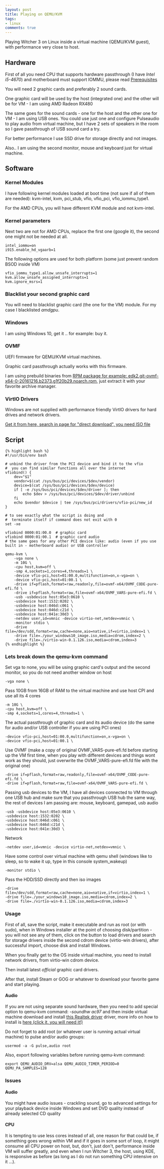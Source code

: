 ```yaml
---
layout: post
title: Playing on QEMU/KVM
tags:
- linux
comments: true
---
```


Playing Witcher 3 on Linux inside a virtual machine (QEMU/KVM guest), with performance very close to host.


## Hardware

First of all you need CPU that supports hardware passthrough (I have _Intel i5-4670_) and motherboard must support IOMMU, please read [Prerequisites](https://wiki.archlinux.org/index.php/PCI_passthrough_via_OVMF)

You will need 2 graphic cards and preferably 2 sound cards.

One graphic card will be used by the host (integrated one) and the other will be for VM - I am using AMD Radeon RX480

The same goes for the sound cards - one for the host and the other one for VM - I am using USB ones. You could use just one and configure Pulseaudio to play audio from virtual machine, but I have 2 sets of speakers in the room so I gave passthrough of USB sound card a try.

For better performance I use SSD drive for storage directly and not images.

Also.. I am using the second monitor, mouse and keyboard just for virtual machine.


## Software

### Kernel Modules

I have following kernel modules loaded at boot time (not sure if all of them are needed): kvm-intel, kvm, pci_stub, vfio, vfio_pci, vfio_iommu_type1.

For the AMD CPUs, you will have different KVM module and not kvm-intel.


### Kernel parameters

Next two are not for AMD CPUs, replace the first one (google it), the second one might not be needed at all.

    intel_iommu=on
    i915.enable_hd_vgaarb=1


The following options are used for both platform (some just prevent random BSOD inside VM)

    vfio_iommu_type1.allow_unsafe_interrupts=1
    kvm.allow_unsafe_assigned_interrupts=1
    kvm.ignore_msrs=1


### Blacklist your second graphic card

You will need to blacklist graphic card (the one for the VM) module.
For my case I blacklisted _amdgpu_.


### Windows

I am using Windows 10, get it .. for example: buy it.


### OVMF

UEFI firmware for QEMU/KVM virtual machines.

Graphic card passthrough actually works with this firmware.

I am using prebuild binaries from [RPM package for example: edk2.git-ovmf-x64-0-20161216.b2373.g1f20b29.noarch.rpm](https://www.kraxel.org/repos/jenkins/edk2/), just extract it with your favorite archive manager.


### VirtIO Drivers

Windows are not supplied with performance friendly VirtIO drivers for hard drives and network drivers.

[Get it from here, search in page for "direct download", you need ISO file](https://fedoraproject.org/wiki/Windows_Virtio_Drivers)


## Script

    {% highlight bash %}
    #!/usr/bin/env bash

    # unbind the driver from the PCI device and bind it to the vfio
    #  you can find similar functions all over the internet
    vfiobind() {
        dev="$1"
        vendor=$(cat /sys/bus/pci/devices/$dev/vendor)
        device=$(cat /sys/bus/pci/devices/$dev/device)
        if [ -e /sys/bus/pci/devices/$dev/driver ]; then
            echo $dev > /sys/bus/pci/devices/$dev/driver/unbind
        fi
        echo $vendor $device | tee /sys/bus/pci/drivers/vfio-pci/new_id
    }

    # to see exactly what the script is doing and
    #  terminate itself if command does not exit with 0
    set -xe

    vfiobind 0000:01:00.0  # graphic card
    vfiobind 0000:01:00.1  # graphic card audio
    # the same goes for any other PCI device like: audio (even if you use built in - motherboard audio) or USB controller

    qemu-kvm \
        -vga none \
        -m 10G \
        -cpu host,kvm=off \
        -smp 4,sockets=1,cores=4,threads=1 \
        -device vfio-pci,host=01:00.0,multifunction=on,x-vga=on \
        -device vfio-pci,host=01:00.1 \
        -drive if=pflash,format=raw,readonly,file=ovmf-x64/OVMF_CODE-pure-efi.fd \
        -drive if=pflash,format=raw,file=ovmf-x64/OVMF_VARS-pure-efi.fd \
        -usb -usbdevice host:05e3:0610 \
        -usbdevice host:1532:0202 \
        -usbdevice host:046d:c061 \
        -usbdevice host:046d:c21d \
        -usbdevice host:041e:30d3 \
        -netdev user,id=vmnic -device virtio-net,netdev=vmnic \
        -monitor stdio \
        -drive file=/dev/sdd,format=raw,cache=none,aio=native,if=virtio,index=1 \
        -drive file=./your_windows10_image.iso,media=cdrom,index=2 \
        -drive file=./virtio-win-0.1.126.iso,media=cdrom,index=3
    {% endhighlight %}


### Lets break down the qemu-kvm command

Set vga to none, you will be using graphic card's output and the second monitor,
so you do not need another window on host

    -vga none \


Pass 10GB from 16GB of RAM to the virtual machine and use host CPI and use all its 4 cores

    -m 10G \
    -cpu host,kvm=off \
    -smp 4,sockets=1,cores=4,threads=1 \


The actual passthrough of graphic card and its audio device (do the same for audio and/or USB controller if you are using PCI ones)

    -device vfio-pci,host=01:00.0,multifunction=on,x-vga=on \
    -device vfio-pci,host=01:00.1 \


Use OVMF (make a copy of original OVMF_VARS-pure-efi.fd before starting up the VM first time, when you play with different devices and things wont work as they should, just overwrite the OVMF_VARS-pure-efi.fd file with the original one)

    -drive if=pflash,format=raw,readonly,file=ovmf-x64/OVMF_CODE-pure-efi.fd \
    -drive if=pflash,format=raw,file=ovmf-x64/OVMF_VARS-pure-efi.fd \


Passing usb devices to the VM, I have all devices connected to VM through one USB hub and make sure that you passthrough USB hub the same way, the rest of devices I am passing are: mouse, keyboard, gamepad, usb audio

    -usb -usbdevice host:05e3:0610 \
    -usbdevice host:1532:0202 \
    -usbdevice host:046d:c061 \
    -usbdevice host:046d:c21d \
    -usbdevice host:041e:30d3 \


Network

    -netdev user,id=vmnic -device virtio-net,netdev=vmnic \


Have some control over virtual machine with qemu shell (windows like to sleep, so to wake it up, type in this console system_wakeup)

    -monitor stdio \


Pass the HDD/SSD directly and then iso images

    -drive file=/dev/sdd,format=raw,cache=none,aio=native,if=virtio,index=1 \
    -drive file=./your_windows10_image.iso,media=cdrom,index=2 \
    -drive file=./virtio-win-0.1.126.iso,media=cdrom,index=3


### Usage


First of all, save the script, make it executable and run as root (or with sudo), when in Windows installer at the point of choosing disk/partition - you will not see any of them, click on the button to load drivers and search for storage drivers inside the second cdrom device (virtio-win drivers), after successful import, choose disk and install Windows.

When you finally get to the OS inside virtual machine, you need to install network drivers, from virtio-win cdrom device.

Then install latest _official_ graphic card drivers.

After that, install Steam or GOG or whatever to download your favorite game and start playing.


#### Audio

If you are not using separate sound hardware, then you need to add special option to qemu-kvm command: _-soundhw ac97_ and then inside virtual machine download and install [this Realtek driver](http://www.realtek.com.tw/Downloads/downloadsCheck.aspx?Langid=1&PNid=14&PFid=23&Level=4&Conn=3&DownTypeID=3&GetDown=false) driver, more info on how to install is [here (click it, you will need it!)](http://stackoverflow.com/questions/32193050/qemu-pulseaudio-and-bad-quality-of-sound)

Do not forget to add root (or whatever user is running actual virtual machine) to pulse and/or audio groups:

    usermod -a -G pulse,audio root


Also, export following variables before running qemu-kvm command:

    export QEMU_AUDIO_DRV=alsa QEMU_AUDIO_TIMER_PERIOD=0 QEMU_PA_SAMPLES=128


### Issues


#### Audio

You might have audio issues - crackling sound, go to advanced settings for your playback device inside Windows and set DVD quality instead of already selected CD quality


#### CPU

It is tempting to use less cores instead of all, one reason for that could be, if something goes wrong within VM and if it goes in some sort of loop, it might consume all CPU power on host, but, don't, just don't, performance inside VM will suffer greatly, and even when I run Witcher 3, the host, using KDE, is responsive as before (as long as I do not run something CPU intensive on it ...).
